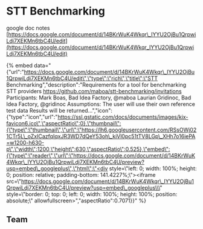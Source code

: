 # STT Benchmarking

google doc notes  
[https://docs.google.com/document/d/14BKrWuK4Wkqr\_IYYU2OjBu1QrpwiLdj7XEKMn6tbC4U/edit](https://docs.google.com/document/d/14BKrWuK4Wkqr_IYYU2OjBu1QrpwiLdj7XEKMn6tbC4U/edit)

{% embed data="{\"url\":\"https://docs.google.com/document/d/14BKrWuK4Wkqr\_IYYU2OjBu1QrpwiLdj7XEKMn6tbC4U/edit\",\"type\":\"rich\",\"title\":\"STT Benchmarking\",\"description\":\"Requirements for a tool for benchmarking STT providers   https://github.com/maboa/stt-benchmarking/invitations  Participants:  Mark Boas, Bad Idea Factory, @maboa Laurian Gridinoc, Bad Idea Factory, @gridinoc   Assumptions: The user will use their own reference test data Results will be returned...\",\"icon\":{\"type\":\"icon\",\"url\":\"https://ssl.gstatic.com/docs/documents/images/kix-favicon6.ico\",\"aspectRatio\":0},\"thumbnail\":{\"type\":\"thumbnail\",\"url\":\"https://lh6.googleusercontent.com/RSsOWj021CTr5L\_oZxICazfqIqxJR3WD7dQeY53oh\_kiVl0pc51tTV8LGp\_XHh7o16iePA=w1200-h630-p\",\"width\":1200,\"height\":630,\"aspectRatio\":0.525},\"embed\":{\"type\":\"reader\",\"url\":\"https://docs.google.com/document/d/14BKrWuK4Wkqr\_IYYU2OjBu1QrpwiLdj7XEKMn6tbC4U/preview?usp=embed\_googleplus\",\"html\":\"<div style=\\\"left: 0; width: 100%; height: 0; position: relative; padding-bottom: 141.4227%;\\\"><iframe src=\\\"https://docs.google.com/document/d/14BKrWuK4Wkqr\_IYYU2OjBu1QrpwiLdj7XEKMn6tbC4U/preview?usp=embed\_googleplus\\\" style=\\\"border: 0; top: 0; left: 0; width: 100%; height: 100%; position: absolute;\\\" allowfullscreen></iframe></div>\",\"aspectRatio\":0.7071}}" %}

## **Team**



